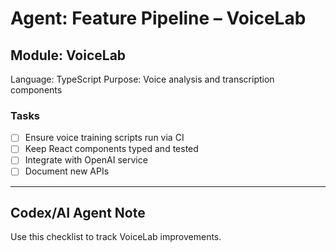 # Agent: Feature Pipeline – VoiceLab

## Module: VoiceLab
Language: TypeScript
Purpose: Voice analysis and transcription components

### Tasks
- [ ] Ensure voice training scripts run via CI
- [ ] Keep React components typed and tested
- [ ] Integrate with OpenAI service
- [ ] Document new APIs

---

## Codex/AI Agent Note
Use this checklist to track VoiceLab improvements.
